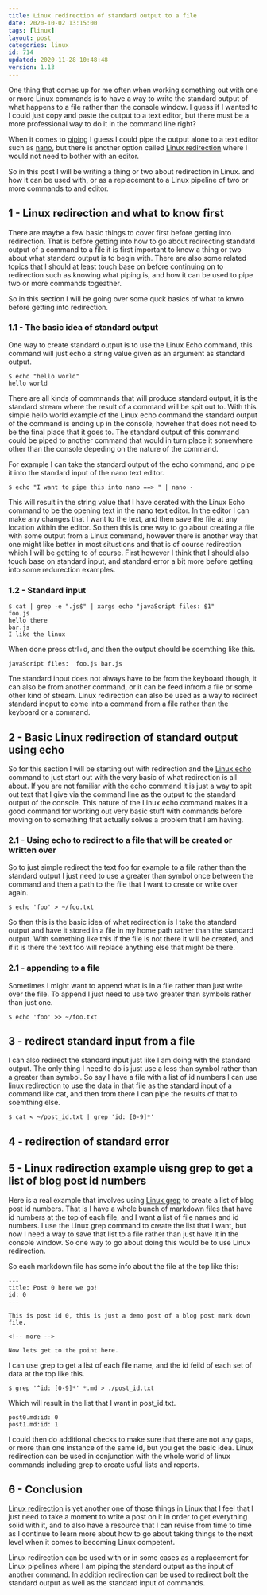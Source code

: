 ```yaml
---
title: Linux redirection of standard output to a file
date: 2020-10-02 13:15:00
tags: [linux]
layout: post
categories: linux
id: 714
updated: 2020-11-28 10:48:48
version: 1.13
---
```


One thing that comes up for me often when working something out with one or more Linux commands is to have a way to write the standard output of what happens to a file rather than the console window. I guess if I wanted to I could just copy and paste the output to a text editor, but there must be a more professional way to do it in the command line right? 

When it comes to [piping](https://opensource.com/article/18/8/introduction-pipes-linux) I guess I could pipe the output alone to a text editor such as [nano](/2020/11/24/linux-nano/), but there is another option called [Linux redirection](https://en.wikipedia.org/wiki/Redirection_%28computing%29) where I would not need to bother with an editor. 

So in this post I will be writing a thing or two about redirection in Linux. and how it can be used with, or as a replacement to a Linux pipeline of two or more commands to and editor.

<!-- more -->

## 1 - Linux redirection and what to know first

There are maybe a few basic things to cover first before getting into redirection. That is before getting into how to go about redirecting standatd output of a command to a file it is first important to know a thing or two about what standard output is to begin with. There are also some related topics that I should at least touch base on before continuing on to redirection such as knowing what piping is, and how it can be used to pipe two or more commands togeather.

So in this section I will be going over some quck basics of what to knwo before getting into redirection.

### 1.1 - The basic idea of standard output

One way to create standard output is to use the Linux Echo command, this command will just echo a string value given as an argument as standard output.

```
$ echo "hello world"
hello world
```

There are all kinds of commnands that will produce standard output, it is the standard stream where the result of a command will be spit out to. With this simple hello world example of the Linux echo command the standard output of the command is ending up in the console, howeher that does not need to be the final place that it goes to. The standard output of this command could be piped to another command that would in turn place it somewhere other than the console depeding on the nature of the command.

For example I can take the standard output of the echo command, and pipe it into the standard input of the nano text editor.

```
$ echo "I want to pipe this into nano ==> " | nano -
```

This will result in the string value that I have cerated with the Linux Echo command to be the opening text in the nano text editor. In the editor I can make any changes that I want to the text, and then save the file at any location within the editor. So then this is one way to go about creating a file with some output from a Linux command, however there is another way that one might like better in most situstions and that is of course redirection which I will be getting to of course. First however I think that I should also touch base on standard input, and standard error a bit more before getting into some redurection examples.

### 1.2 - Standard input

```
$ cat | grep -e ".js$" | xargs echo "javaScript files: $1"
foo.js
hello there
bar.js
I like the linux
```

When done press ctrl+d, and then the output should be soemthing like this.

```
javaScript files:  foo.js bar.js
```

Tne standard input does not always have to be from the keyboard though, it can also be from another command, or it can be feed infrom a file or some other kind of stream. Linux redirection can also be used as a way to redirect standard inoput to come into a command from a file rather than the keyboard or a command.

## 2 - Basic Linux redirection of standard output using echo

So for this section I will be starting out with redirection and the [Linux echo](/2019/08/15/linux-echo/) command to just start out with the very basic of what redirection is all about. If you are not familiar with the echo command it is just a way to spit out text that I give via the command line as the output to the standard output of the console. This nature of the Linux echo command makes it a good command for working out very basic stuff with commands before moving on to something that actually solves a problem that I am having.

### 2.1 - Using echo to redirect to a file that will be created or written over

So to just simple redirect the text foo for example to a file rather than the standard output I just need to use a greater than symbol once between the command and then a path to the file that I want to create or write over again.

```
$ echo 'foo' > ~/foo.txt
```

So then this is the basic idea of what redirection is I take the standard output and have it stored in a file in my home path rather than the standard output. With something like this if the file is not there it will be created, and if it is there the text foo will replace anything else that might be there.

### 2.1 - appending to a file

Sometimes I might want to append what is in a file rather than just write over the file. To append I just need to use two greater than symbols rather than just one.

```
$ echo 'foo' >> ~/foo.txt
```

## 3 - redirect standard input from a file

I can also redirect the standard input just like I am doing with the standard output. The only thing I need to do is just use a less than symbol rather than a greater than symbol. So say I have a file with a list of id numbers I can use linux redirection to use the data in that file as the standard input of a command like cat, and then from there I can pipe the results of that to soemthing else.

```
$ cat < ~/post_id.txt | grep 'id: [0-9]*'
```

## 4 - redirection of standard error

## 5 - Linux redirection example uisng grep to get a list of blog post id numbers

Here is a real example that involves using [Linux grep](/2020/09/14/linux-grep/) to create a list of blog post id numbers. That is I have a whole bunch of markdown files that have id numbers at the top of each file, and I want a list of file names and id numbers. I use the Linux grep command to create the list that I want, but now I need a way to save that list to a file rather than just have it in the console window. So one way to go about doing this would be to use Linux redirection.

So each markdown file has some info about the file at the top like this:

```
---
title: Post 0 here we go!
id: 0
---
 
This is post id 0, this is just a demo post of a blog post mark down file.
 
<!-- more -->
 
Now lets get to the point here.
```

I can use grep to get a list of each file name, and the id feild of each set of data at the top like this.

```
$ grep '^id: [0-9]*' *.md > ./post_id.txt
```

Which will result in the list that I want in post\_id.txt.

```
post0.md:id: 0
post1.md:id: 1
```

I could then do additional checks to make sure that there are not any gaps, or more than one instance of the same id, but you get the basic idea. Linux redirection can be used in conjunction with the whole world of linux commands including grep to create usful lists and reports.

## 6 - Conclusion

[Linux redirection](https://www.digitalocean.com/community/tutorials/an-introduction-to-linux-i-o-redirection) is yet another one of those things in Linux that I feel that I just need to take a moment to write a post on it in order to get everything solid with it, and to also have a resource that I can revise from time to time as I continue to learn more about how to go about taking things to the next level when it comes to becoming Linux competent. 

Linux redirection can be used with or in some cases as a replacement for Linux pipelines where I am piping the standard output as the input of another command. In addition redirection can be used to redirect bolt the standard output as well as the standard input of commands.